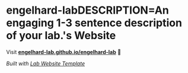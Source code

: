 
# engelhard-labDESCRIPTION=An engaging 1-3 sentence description of your lab.'s Website

Visit **[engelhard-lab.github.io/engelhard-lab](https://engelhard-lab.github.io/engelhard-lab)** 🚀

_Built with [Lab Website Template](https://greene-lab.gitbook.io/lab-website-template-docs)_
